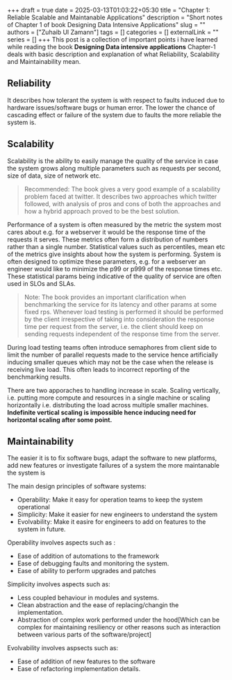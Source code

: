 +++
draft = true
date = 2025-03-13T01:03:22+05:30
title = "Chapter 1: Reliable Scalable and Maintanable Applications"
description = "Short notes of Chapter 1 of book Designing Data Intensive Applications"
slug = ""
authors = ["Zuhaib Ul Zamann"]
tags = []
categories = []
externalLink = ""
series = []
+++
This post is a collection of important points i have learned while reading the book **Designing Data intensive applications**
Chapter-1 deals with basic description and explanation of what Reliability, Scalability and Maintainability mean.
## Reliability
It describes how tolerant the system is with respect to faults induced due to hardware issues/software bugs or human error. The lower the chance of cascading effect or failure of the system due to faults the more reliable the system is.

## Scalability
Scalability is the ability to easily manage the quality of the service in case the system grows along multiple parameters such as requests per second, size of data, size of network etc.
> Recommended: The book gives a very good example of a scalability problem faced at twitter. It describes two approaches which twitter followed, with analysis of pros and cons of both the approaches and how a hybrid approach proved to be the best solution.

Performance of a system is often measured by the metric the system most cares about e.g. for a webserver it would be the response time of the requests it serves. 
These metrics often form a distribution of numbers rather than a single number. Statistical values such as percentiles, mean etc of the metrics give insights about how the system is performing. System is often designed to optimize these parameters, e.g. for a webserver an engineer would like to minimize the p99 or p999 of the response times etc. 
These statistical params being indicative of the quality of service are often used in SLOs and SLAs.
> Note: The book provides an important clarification when benchmarking the service for its latency and other params at some fixed rps. Whenever load testing is performed it should be performed by the client irrespective of taking into consideration the response time per request from the server, i.e. the client should keep on sending requests independent of the response time from the server. 

During load testing teams often introduce semaphores from client side to limit the number of parallel requests made to the service hence artificially inducing smaller queues which may not be the case when the release is receiving live load. This often leads to incorrect reporting of the benchmarking results.

There are two apporaches to handling increase in scale. Scaling vertically, i.e. putting more compute and resources in a single machine or scaling horizontally i.e. distributing the load across multiple smaller machines.
**Indefinite vertical scaling is impossible hence inducing need for horizontal scaling after some point.**

## Maintainability
The easier it is to fix software bugs, adapt the software to new platforms, add new features or investigate failures of a system the more maintanable the system is

The main design principles of software systems:
- Operability: Make it easy for operation teams to keep the system operational
- Simplicity: Make it easier for new engineers to understand the system
- Evolvability: Make it easire for engineers to add on features to the system in future.

Operability involves aspects such as :
- Ease of addition of automations to the framework
- Ease of debugging faults and monitoring the system.
- Ease of ability to perform upgrades and patches 

Simplicity involves aspects such as: 
- Less coupled behaviour in modules and systems.
- Clean abstraction and the ease of replacing/changin the implementation.
- Abstraction of complex work performed under the hood\[Which can be complex for maintaining resiliency or other reasons such as interaction between various parts of the software/project\]

Evolvability involves aspsects such as:
- Ease of addition of new features to the software
- Ease of refactoring implementation details.


